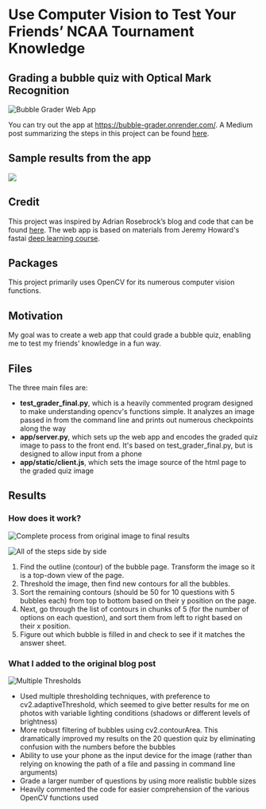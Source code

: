 # Use Computer Vision to Test Your Friends’ NCAA Tournament Knowledge
## Grading a bubble quiz with Optical Mark Recognition

![Bubble Grader Web App](images/sample_app_output.png "Bubble Grader Web App")

You can try out the app at https://bubble-grader.onrender.com/.
A Medium post summarizing the steps in this project can be found [here](https://medium.com/@chrispmaag/use-computer-vision-to-test-your-friends-ncaa-tournament-knowledge-46f7dc7b1ae).

## Sample results from the app

![](images/results_12_cycle.gif)

## Credit

This project was inspired by Adrian Rosebrock’s blog and code that can be found [here](https://www.pyimagesearch.com/2016/10/03/bubble-sheet-multiple-choice-scanner-and-test-grader-using-omr-python-and-opencv/). The web app is based on materials from Jeremy Howard's fastai [deep learning course](http://course.fast.ai/ "Fastai").

## Packages

This project primarily uses OpenCV for its numerous computer vision functions.

## Motivation

My goal was to create a web app that could grade a bubble quiz, enabling me to test my friends' knowledge in a fun way.

## Files

The three main files are:

- **test_grader_final.py**, which is a heavily commented program designed to make understanding opencv's functions simple. It analyzes an image passed in from the command line and prints out numerous checkpoints along the way
- **app/server.py**, which sets up the web app and encodes the graded quiz image to pass to the front end. It's based on test_grader_final.py, but is designed to allow input from a phone
- **app/static/client.js**, which sets the image source of the html page to the graded quiz image

## Results

### How does it work?

![Complete process from original image to final results](images/full_process.gif "Complete process from original image to final results")

![All of the steps side by side](images/all_pages_together.png "All of the steps side by side")

1. Find the outline (contour) of the bubble page. Transform the image so it is a top-down view of the page.
2. Threshold the image, then find new contours for all the bubbles.
3. Sort the remaining contours (should be 50 for 10 questions with 5 bubbles each) from top to bottom based on their y position on the page.
4. Next, go through the list of contours in chunks of 5 (for the number of options on each question), and sort them from left to right based on their x position.
5. Figure out which bubble is filled in and check to see if it matches the answer sheet.


### What I added to the original blog post

![Multiple Thresholds](images/three_thresholds_side_by_side.png "Multiple Thresholds")

- Used multiple thresholding techniques, with preference to cv2.adaptiveThreshold, which seemed to give better results for me on photos with variable lighting conditions (shadows or different levels of brightness)
- More robust filtering of bubbles using cv2.contourArea. This dramatically improved my results on the 20 question quiz by eliminating confusion with the numbers before the bubbles
- Ability to use your phone as the input device for the image (rather than relying on knowing the path of a file and passing in command line arguments)
- Grade a larger number of questions by using more realistic bubble sizes
- Heavily commented the code for easier comprehension of the various OpenCV functions used
